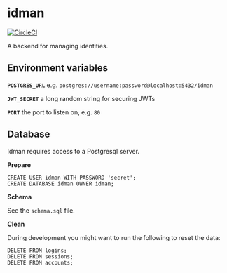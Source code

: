 # idman

[![CircleCI](https://circleci.com/gh/rmacfie/idman.svg?style=svg)](https://circleci.com/gh/rmacfie/idman)

A backend for managing identities.


## Environment variables

**`POSTGRES_URL`** e.g. `postgres://username:password@localhost:5432/idman`

**`JWT_SECRET`** a long random string for securing JWTs

**`PORT`** the port to listen on, e.g. `80`


## Database

Idman requires access to a Postgresql server.

**Prepare**

    CREATE USER idman WITH PASSWORD 'secret';
    CREATE DATABASE idman OWNER idman;

**Schema**

See the `schema.sql` file.

**Clean**

During development you might want to run the following to reset the data:

    DELETE FROM logins;
    DELETE FROM sessions;
    DELETE FROM accounts;
